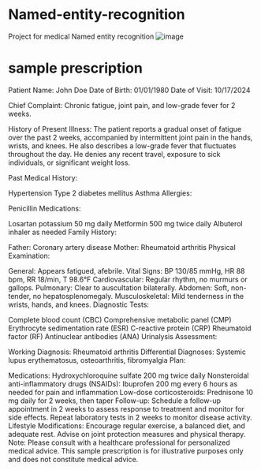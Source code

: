 # Named-entity-recognition
Project for medical Named entity recognition
![image](https://github.com/user-attachments/assets/f1d06948-f933-4d91-805e-59914a2ca27f)


# sample prescription 


Patient Name: John Doe
Date of Birth: 01/01/1980
Date of Visit: 10/17/2024

Chief Complaint: Chronic fatigue, joint pain, and low-grade fever for 2 weeks.

History of Present Illness:
The patient reports a gradual onset of fatigue over the past 2 weeks, accompanied by intermittent joint pain in the hands, wrists, and knees. He also describes a low-grade fever that fluctuates throughout the day. He denies any recent travel, exposure to sick individuals, or significant weight loss.

Past Medical History:

Hypertension
Type 2 diabetes mellitus
Asthma
Allergies:

Penicillin
Medications:

Losartan potassium 50 mg daily
Metformin 500 mg twice daily
Albuterol inhaler as needed
Family History:

Father: Coronary artery disease
Mother: Rheumatoid arthritis
Physical Examination:

General: Appears fatigued, afebrile.
Vital Signs: BP 130/85 mmHg, HR 88 bpm, RR 18/min, T 98.6°F
Cardiovascular: Regular rhythm, no murmurs or gallops.
Pulmonary: Clear to auscultation bilaterally.
Abdomen: Soft, non-tender, no hepatosplenomegaly.
Musculoskeletal: Mild tenderness in the wrists, hands, and knees.
Diagnostic Tests:

Complete blood count (CBC)
Comprehensive metabolic panel (CMP)
Erythrocyte sedimentation rate (ESR)
C-reactive protein (CRP)
Rheumatoid factor (RF)
Antinuclear antibodies (ANA)
Urinalysis
Assessment:

Working Diagnosis: Rheumatoid arthritis
Differential Diagnoses: Systemic lupus erythematosus, osteoarthritis, fibromyalgia
Plan:

Medications:
Hydroxychloroquine sulfate 200 mg twice daily
Nonsteroidal anti-inflammatory drugs (NSAIDs): Ibuprofen 200 mg every 6 hours as needed for pain and inflammation
Low-dose corticosteroids: Prednisone 10 mg daily for 2 weeks, then taper
Follow-up:
Schedule a follow-up appointment in 2 weeks to assess response to treatment and monitor for side effects.
Repeat laboratory tests in 2 weeks to monitor disease activity.
Lifestyle Modifications:
Encourage regular exercise, a balanced diet, and adequate rest.
Advise on joint protection measures and physical therapy.
Note: Please consult with a healthcare professional for personalized medical advice. This sample prescription is for illustrative purposes only and does not constitute medical advice.
